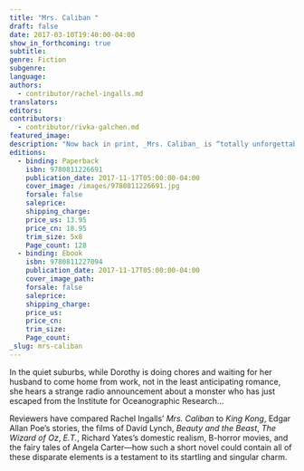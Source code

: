 ```yaml
---
title: "Mrs. Caliban "
draft: false
date: 2017-03-10T19:40:00-04:00
show_in_forthcoming: true
subtitle:
genre: Fiction
subgenre:
language:
authors:
  - contributor/rachel-ingalls.md
translators:
editors:
contributors:
  - contributor/rivka-galchen.md
featured_image:
description: "Now back in print, _Mrs. Caliban_ is “totally unforgettable” (The New York Times Book Review) and “something of a miracle” (The New Yorker) "
editions:
  - binding: Paperback
    isbn: 9780811226691
    publication_date: 2017-11-17T05:00:00-04:00
    cover_image: /images/9780811226691.jpg
    forsale: false
    saleprice:
    shipping_charge:
    price_us: 13.95
    price_cn: 18.95
    trim_size: 5x8
    Page_count: 128
  - binding: Ebook
    isbn: 9780811227094
    publication_date: 2017-11-17T05:00:00-04:00
    cover_image_path:
    forsale: false
    saleprice:
    shipping_charge:
    price_us:
    price_cn:
    trim_size:
    Page_count:
_slug: mrs-caliban
---
```


In the quiet suburbs, while Dorothy is doing chores and waiting for her husband to come home from work, not in the least anticipating romance, she hears a strange radio announcement about a monster who has just escaped from the Institute for Oceanographic Research...

Reviewers have compared Rachel Ingalls’ _Mrs. Caliban_ to _King Kong_, Edgar Allan Poe’s stories, the films of David Lynch, _Beauty and the Beast_, _The Wizard of Oz_, _E.T._, Richard Yates’s domestic realism, B-horror movies, and the fairy tales of Angela Carter—how such a short novel could contain all of these disparate elements is a testament to its startling and singular charm.

